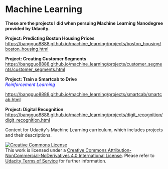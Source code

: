 # Machine Learning

**These are the projects I did when persuing Machine Learning Nanodegree provided by Udacity.**

**Project: Predicting Boston Housing Prices** https://bangguo8888.github.io/machine_learning/projects/boston_housing/boston_housing.html 

**Project: Creating Customer Segments** https://bangguo8888.github.io/machine_learning/projects/customer_segments/customer_segments.html 


**Project: Train a Smartcab to Drive**  
<span style="color:blue">_Reinforcement Learning_</span>

https://bangguo8888.github.io/machine_learning/projects/smartcab/smartcab.html 

**Project: Digital Recognition** https://bangguo8888.github.io/machine_learning/projects/digit_recognition/digit_recognition.html 




Content for Udacity's Machine Learning curriculum, which includes projects and their descriptions.

<a rel="license" href="http://creativecommons.org/licenses/by-nc-nd/4.0/"><img alt="Creative Commons License" style="border-width:0" src="https://i.creativecommons.org/l/by-nc-nd/4.0/88x31.png" /></a><br />This work is licensed under a <a rel="license" href="http://creativecommons.org/licenses/by-nc-nd/4.0/">Creative Commons Attribution-NonCommercial-NoDerivatives 4.0 International License</a>. Please refer to [Udacity Terms of Service](https://www.udacity.com/legal) for further information.
